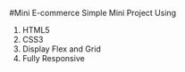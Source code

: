 #Mini E-commerce
Simple Mini Project Using

1. HTML5
2. CSS3
3. Display Flex and Grid
4. Fully Responsive
